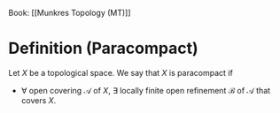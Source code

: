 Book: [[Munkres Topology (MT)]]
# Definition (Paracompact)
Let $X$ be a topological space.
We say that $X$ is paracompact if 
- $\forall$ open covering $\mathscr{A}$ of $X$, $\exists$ locally finite open refinement $\mathscr{B}$ of $\mathscr{A}$ that covers $X$.
